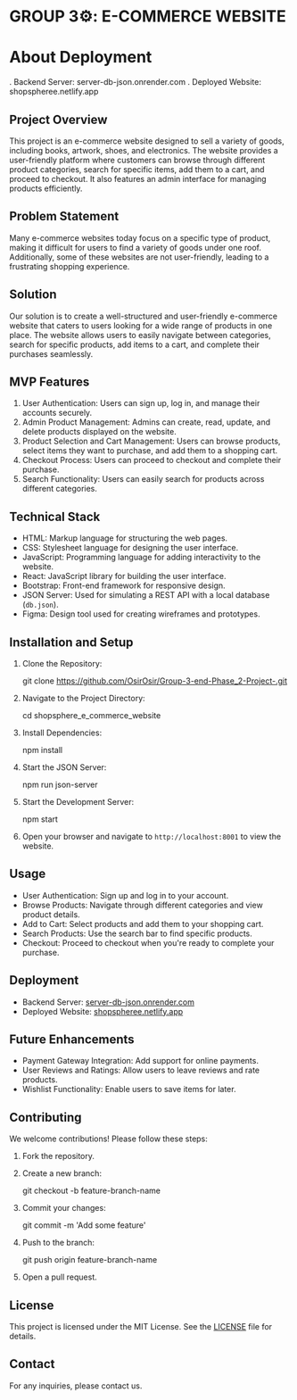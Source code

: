 # GROUP 3⚙️: E-COMMERCE WEBSITE

# About Deployment
. Backend Server: server-db-json.onrender.com
. Deployed Website: shopspheree.netlify.app

## Project Overview
This project is an e-commerce website designed to sell a variety of goods, including books, artwork, shoes, and electronics. The website provides a user-friendly platform where customers can browse through different product categories, search for specific items, add them to a cart, and proceed to checkout. It also features an admin interface for managing products efficiently.

## Problem Statement
Many e-commerce websites today focus on a specific type of product, making it difficult for users to find a variety of goods under one roof. Additionally, some of these websites are not user-friendly, leading to a frustrating shopping experience.

## Solution
Our solution is to create a well-structured and user-friendly e-commerce website that caters to users looking for a wide range of products in one place. The website allows users to easily navigate between categories, search for specific products, add items to a cart, and complete their purchases seamlessly.

## MVP Features
1. User Authentication: Users can sign up, log in, and manage their accounts securely.
2. Admin Product Management: Admins can create, read, update, and delete products displayed on the website.
3. Product Selection and Cart Management: Users can browse products, select items they want to purchase, and add them to a shopping cart.
4. Checkout Process: Users can proceed to checkout and complete their purchase.
5. Search Functionality: Users can easily search for products across different categories.

## Technical Stack
- HTML: Markup language for structuring the web pages.
- CSS: Stylesheet language for designing the user interface.
- JavaScript: Programming language for adding interactivity to the website.
- React: JavaScript library for building the user interface.
- Bootstrap: Front-end framework for responsive design.
- JSON Server: Used for simulating a REST API with a local database (`db.json`).
- Figma: Design tool used for creating wireframes and prototypes.

## Installation and Setup
1. Clone the Repository:
   
   git clone https://github.com/OsirOsir/Group-3-end-Phase_2-Project-.git

2. Navigate to the Project Directory:
   
   cd shopsphere_e_commerce_website

3. Install Dependencies:
   
   npm install

4. Start the JSON Server:
   
   npm run json-server

5. Start the Development Server:
   
   npm start

6. Open your browser and navigate to `http://localhost:8001` to view the website.

## Usage
- User Authentication: Sign up and log in to your account.
- Browse Products: Navigate through different categories and view product details.
- Add to Cart: Select products and add them to your shopping cart.
- Search Products: Use the search bar to find specific products.
- Checkout: Proceed to checkout when you're ready to complete your purchase.

## Deployment
- Backend Server: [server-db-json.onrender.com](https://server-db-json.onrender.com)
- Deployed Website: [shopspheree.netlify.app](https://shopspheree.netlify.app)

## Future Enhancements
- Payment Gateway Integration: Add support for online payments.
- User Reviews and Ratings: Allow users to leave reviews and rate products.
- Wishlist Functionality: Enable users to save items for later.

## Contributing
We welcome contributions! Please follow these steps:
1. Fork the repository.
2. Create a new branch:
   
   git checkout -b feature-branch-name

3. Commit your changes:
   
   git commit -m 'Add some feature'

4. Push to the branch:
   
   git push origin feature-branch-name

5. Open a pull request.

## License
This project is licensed under the MIT License. See the [LICENSE](LICENSE) file for details.

## Contact
For any inquiries, please contact us.
